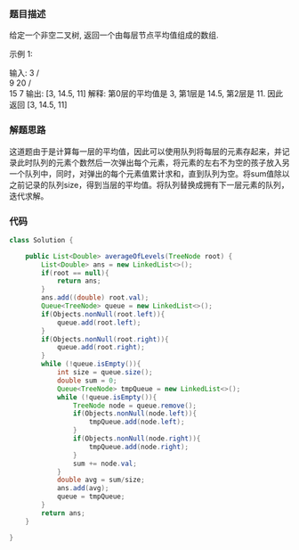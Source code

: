### 题目描述

给定一个非空二叉树, 返回一个由每层节点平均值组成的数组.

示例 1:

输入:
    3
   / \
  9  20
      /   \
   15   7
输出: [3, 14.5, 11]
解释:
第0层的平均值是 3,  第1层是 14.5, 第2层是 11. 因此返回 [3, 14.5, 11]

### 解题思路

这道题由于是计算每一层的平均值，因此可以使用队列将每层的元素存起来，并记录此时队列的元素个数然后一次弹出每个元素，将元素的左右不为空的孩子放入另一个队列中，同时，对弹出的每个元素值累计求和，直到队列为空。将sum值除以之前记录的队列size，得到当层的平均值。将队列替换成拥有下一层元素的队列，迭代求解。

### 代码

```java
class Solution {

    public List<Double> averageOfLevels(TreeNode root) {
        List<Double> ans = new LinkedList<>();
        if(root == null){
            return ans;
        }
        ans.add((double) root.val);
        Queue<TreeNode> queue = new LinkedList<>();
        if(Objects.nonNull(root.left)){
            queue.add(root.left);
        }
        if(Objects.nonNull(root.right)){
            queue.add(root.right);
        }
        while (!queue.isEmpty()){
            int size = queue.size();
            double sum = 0;
            Queue<TreeNode> tmpQueue = new LinkedList<>();
            while (!queue.isEmpty()){
                TreeNode node = queue.remove();
                if(Objects.nonNull(node.left)){
                    tmpQueue.add(node.left);
                }
                if(Objects.nonNull(node.right)){
                    tmpQueue.add(node.right);
                }
                sum += node.val;
            }
            double avg = sum/size;
            ans.add(avg);
            queue = tmpQueue;
        }
        return ans;
    }

}
```

